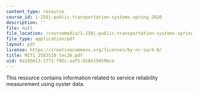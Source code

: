```yaml
---
content_type: resource
course_id: 1-258j-public-transportation-systems-spring-2010
description: ''
file: null
file_location: /coursemedia/1-258j-public-transportation-systems-spring-2010/0a1950131771f95caaf5918419459bce_MIT1_258JS10_lec26.pdf
file_type: application/pdf
layout: pdf
license: https://creativecommons.org/licenses/by-nc-sa/4.0/
title: MIT1_258JS10_lec26.pdf
uid: 0a195013-1771-f95c-aaf5-918419459bce
---
```

This resource contains information related to service reliability measurement using oyster data. 